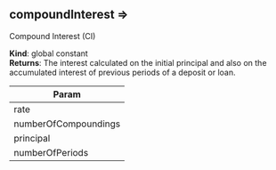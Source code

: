 
## compoundInterest ⇒
Compound Interest (CI)

**Kind**: global constant  
**Returns**: The interest calculated on the initial principal and also
 on the accumulated interest of previous periods of a deposit or
 loan.  

| Param |
| --- |
| rate | 
| numberOfCompoundings | 
| principal | 
| numberOfPeriods | 

